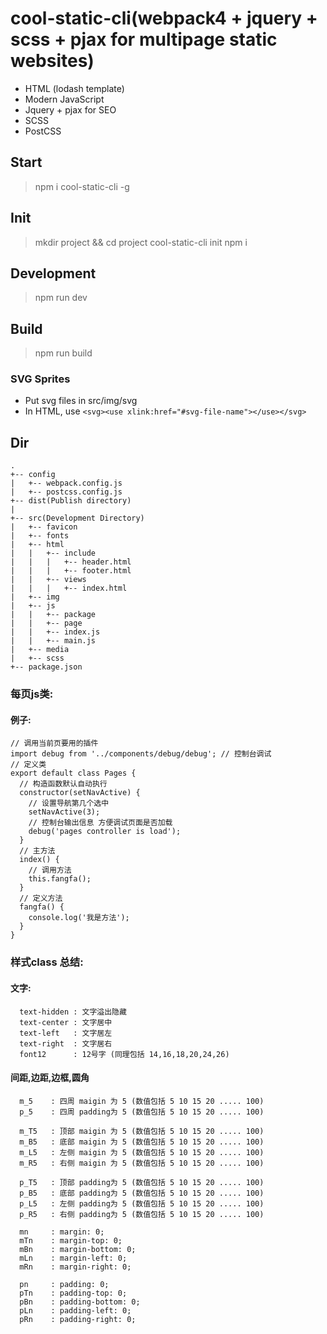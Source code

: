 # cool-static-cli(webpack4 + jquery + scss + pjax for multipage static websites)
* HTML (lodash template)
* Modern JavaScript
* Jquery + pjax for SEO
* SCSS
* PostCSS

<!-- ## Demo
> https://wzs28150.github.io/cool-static-cli/dist/ -->
## Start
> npm i cool-static-cli -g
## Init
> mkdir project && cd project
> cool-static-cli init
> npm i
## Development
> npm run dev
## Build
> npm run  build
### SVG Sprites
* Put svg files in src/img/svg
* In HTML, use `<svg><use xlink:href="#svg-file-name"></use></svg>`

## Dir
```
.
+-- config
|   +-- webpack.config.js
|   +-- postcss.config.js
+-- dist(Publish directory)
|
+-- src(Development Directory)
|   +-- favicon
|   +-- fonts
|   +-- html
|   |   +-- include
|   |   |   +-- header.html
|   |   |   +-- footer.html
|   |   +-- views
|   |   |   +-- index.html
|   +-- img
|   +-- js
|   |   +-- package
|   |   +-- page
|   |   +-- index.js
|   |   +-- main.js
|   +-- media
|   +-- scss
+-- package.json

```

### 每页js类:

#### 例子:
```
// 调用当前页要用的插件
import debug from '../components/debug/debug'; // 控制台调试
// 定义类
export default class Pages {
  // 构造函数默认自动执行
  constructor(setNavActive) {
    // 设置导航第几个选中
    setNavActive(3);
    // 控制台输出信息 方便调试页面是否加载
    debug('pages controller is load');
  }
  // 主方法
  index() {
    // 调用方法
    this.fangfa();
  }
  // 定义方法
  fangfa() {
    console.log('我是方法');
  }
}
```

### 样式class 总结:
#### 文字:
```
  text-hidden : 文字溢出隐藏
  text-center : 文字居中
  text-left   : 文字居左
  text-right  : 文字居右
  font12      : 12号字 (同理包括 14,16,18,20,24,26)
```  
#### 间距,边距,边框,圆角
```
  m_5    : 四周 maigin 为 5 (数值包括 5 10 15 20 ..... 100)
  p_5    : 四周 padding为 5 (数值包括 5 10 15 20 ..... 100)

  m_T5   : 顶部 maigin 为 5 (数值包括 5 10 15 20 ..... 100)
  m_B5   : 底部 maigin 为 5 (数值包括 5 10 15 20 ..... 100)
  m_L5   : 左侧 maigin 为 5 (数值包括 5 10 15 20 ..... 100)
  m_R5   : 右侧 maigin 为 5 (数值包括 5 10 15 20 ..... 100)

  p_T5   : 顶部 padding为 5 (数值包括 5 10 15 20 ..... 100)
  p_B5   : 底部 padding为 5 (数值包括 5 10 15 20 ..... 100)
  p_L5   : 左侧 padding为 5 (数值包括 5 10 15 20 ..... 100)
  p_R5   : 右侧 padding为 5 (数值包括 5 10 15 20 ..... 100)

  mn     : margin: 0;
  mTn    : margin-top: 0;
  mBn    : margin-bottom: 0;
  mLn    : margin-left: 0;
  mRn    : margin-right: 0;

  pn     : padding: 0;
  pTn    : padding-top: 0;
  pBn    : padding-bottom: 0;
  pLn    : padding-left: 0;
  pRn    : padding-right: 0;
```
